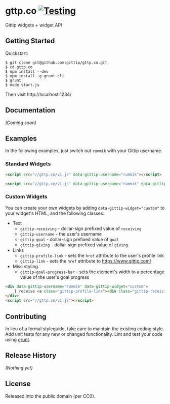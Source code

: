 # gttp.co [![Testing](https://secure.travis-ci.org/gittip/gttp.co.png)](http://travis-ci.org/gittip/gttp.co)

Gittip widgets + widget API

## Getting Started
Quickstart:
```
$ git clone git@github.com:gittip/gttp.co.git
$ cd gttp.co
$ npm install --dev
$ npm install -g grunt-cli
$ grunt
$ node start.js
```

Then visit http://localhost:1234/


## Documentation
_(Coming soon)_

## Examples
In the following examples, just switch out `rummik` with your Gittip username.

### Standard Widgets
```html
<script src="//gttp.co/v1.js" data-gittip-username="rummik"></script>
```

```html
<script src="//gttp.co/v1.js" data-gittip-username="rummik" data-gittip-widget="button"></script>
```

### Custom Widgets
You can create your own widgets by adding `data-gittip-widget="custom"` to your
widget's HTML, and the following classes:

- Text
	- `gittip-receiving` - dollar-sign prefixed value of `receiving`
	- `gittip-username` - the user's username
	- `gittip-goal` - dollar-sign prefixed value of `goal`
	- `gittip-giving` - dollar-sign prefixed value of `giving`
- Links
	- `gittip-profile-link` - sets the `href` attribute to the user's profile link
	- `gittip-link` - sets the `href` attribute to https://www.gittip.com/
- Misc styling
	- `gittip-goal-progress-bar` - sets the element's width to a percentage value of the user's goal progress


```html
<div data-gittip-username="rummik" data-gittip-widget="custom">
	I receive <a class="gittip-profile-link"><div class="gittip-receiving">$0.00</div> / wk</a> on <a class="gittip-link">Gittip</a>.
</div>
<script src="//gttp.co/v1.js"></script>
```

## Contributing
In lieu of a formal styleguide, take care to maintain the existing coding
style. Add unit tests for any new or changed functionality. Lint and test your
code using [grunt](https://github.com/gruntjs/grunt).

## Release History
_(Nothing yet)_

## License
Released into the public domain (per CC0).
